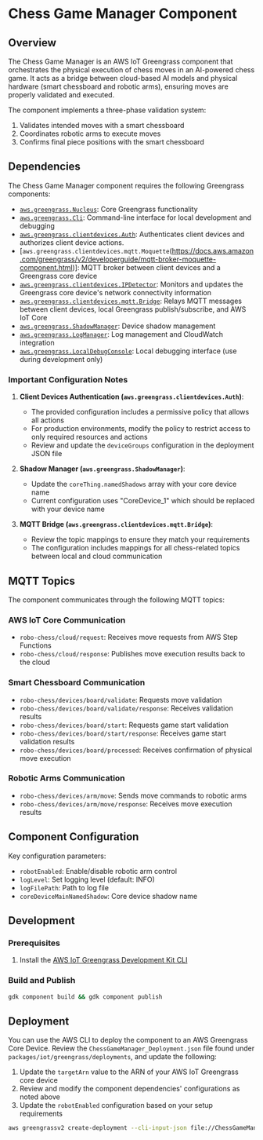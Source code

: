 # Chess Game Manager Component

## Overview

The Chess Game Manager is an AWS IoT Greengrass component that orchestrates the physical execution of chess moves in an AI-powered chess game. It acts as a bridge between cloud-based AI models and physical hardware (smart chessboard and robotic arms), ensuring moves are properly validated and executed.

The component implements a three-phase validation system:

1. Validates intended moves with a smart chessboard
2. Coordinates robotic arms to execute moves
3. Confirms final piece positions with the smart chessboard

## Dependencies

The Chess Game Manager component requires the following Greengrass components:

- [`aws.greengrass.Nucleus`](https://docs.aws.amazon.com/greengrass/v2/developerguide/greengrass-nucleus-component.html): Core Greengrass functionality
- [`aws.greengrass.Cli`](https://docs.aws.amazon.com/greengrass/v2/developerguide/greengrass-cli-component.html): Command-line interface for local development and debugging
- [`aws.greengrass.clientdevices.Auth`](https://docs.aws.amazon.com/greengrass/v2/developerguide/client-device-auth-component.html): Authenticates client devices and authorizes client device actions.
- [`aws.greengrass.clientdevices.mqtt.Moquette`(https://docs.aws.amazon.com/greengrass/v2/developerguide/mqtt-broker-moquette-component.html)]: MQTT broker between client devices and a Greengrass core device
- [`aws.greengrass.clientdevices.IPDetector`](https://docs.aws.amazon.com/greengrass/v2/developerguide/ip-detector-component.html): Monitors and updates the Greengrass core device's network connectivity information
- [`aws.greengrass.clientdevices.mqtt.Bridge`](https://docs.aws.amazon.com/greengrass/v2/developerguide/mqtt-bridge-component.html): Relays MQTT messages between client devices, local Greengrass publish/subscribe, and AWS IoT Core
- [`aws.greengrass.ShadowManager`](https://docs.aws.amazon.com/greengrass/v2/developerguide/shadow-manager-component.html): Device shadow management
- [`aws.greengrass.LogManager`](https://docs.aws.amazon.com/greengrass/v2/developerguide/log-manager-component.html): Log management and CloudWatch integration
- [`aws.greengrass.LocalDebugConsole`](https://docs.aws.amazon.com/greengrass/v2/developerguide/local-debug-console-component.html): Local debugging interface (use during development only)

### Important Configuration Notes

1. **Client Devices Authentication (`aws.greengrass.clientdevices.Auth`)**:
   - The provided configuration includes a permissive policy that allows all actions
   - For production environments, modify the policy to restrict access to only required resources and actions
   - Review and update the `deviceGroups` configuration in the deployment JSON file

2. **Shadow Manager (`aws.greengrass.ShadowManager`)**:
   - Update the `coreThing.namedShadows` array with your core device name
   - Current configuration uses "CoreDevice_1" which should be replaced with your device name

3. **MQTT Bridge (`aws.greengrass.clientdevices.mqtt.Bridge`)**:
   - Review the topic mappings to ensure they match your requirements
   - The configuration includes mappings for all chess-related topics between local and cloud communication

## MQTT Topics

The component communicates through the following MQTT topics:

### AWS IoT Core Communication

- `robo-chess/cloud/request`: Receives move requests from AWS Step Functions
- `robo-chess/cloud/response`: Publishes move execution results back to the cloud

### Smart Chessboard Communication

- `robo-chess/devices/board/validate`: Requests move validation
- `robo-chess/devices/board/validate/response`: Receives validation results
- `robo-chess/devices/board/start`: Requests game start validation
- `robo-chess/devices/board/start/response`: Receives game start validation results
- `robo-chess/devices/board/processed`: Receives confirmation of physical move execution

### Robotic Arms Communication

- `robo-chess/devices/arm/move`: Sends move commands to robotic arms
- `robo-chess/devices/arm/move/response`: Receives move execution results

## Component Configuration

Key configuration parameters:

- `robotEnabled`: Enable/disable robotic arm control
- `logLevel`: Set logging level (default: INFO)
- `logFilePath`: Path to log file
- `coreDeviceMainNamedShadow`: Core device shadow name

## Development

### Prerequisites

1. Install the [AWS IoT Greengrass Development Kit CLI](https://docs.aws.amazon.com/greengrass/v2/developerguide/greengrass-development-kit-cli.html)

### Build and Publish

```bash
gdk component build && gdk component publish
```

## Deployment

You can use the AWS CLI to deploy the component to an AWS Greengrass Core Device. Review the `ChessGameManager_Deployment.json` file found under `packages/iot/greengrass/deployments`, and update the following:

1. Update the `targetArn` value to the ARN of your AWS IoT Greengrass core device
2. Review and modify the component dependencies' configurations as noted above
3. Update the `robotEnabled` configuration based on your setup requirements

```bash
aws greengrassv2 create-deployment --cli-input-json file://ChessGameManager_Deployment.json --profile <YOUR_AWS_PROFILE_NAME>
```
